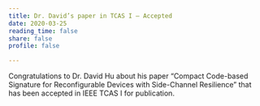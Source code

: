 ```yaml
---
title: Dr. David’s paper in TCAS I – Accepted
date: 2020-03-25
reading_time: false
share: false
profile: false

---
```

Congratulations to Dr. David Hu about his paper “Compact Code-based Signature for Reconfigurable Devices with Side-Channel Resilience” that has been accepted in IEEE TCAS I for publication.
<!--more-->


